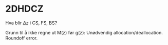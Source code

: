 # 2DHDCZ

Hva blir $\Delta z$ i CS, FS, BS?

Grunn til å ikke regne ut M(z) før g(z): Unødvendig allocation/deallocation. Roundoff error.